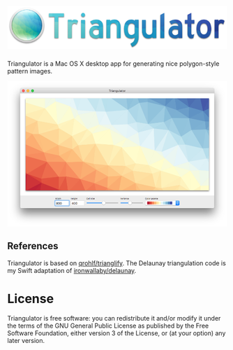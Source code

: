 # ![](https://raw.githubusercontent.com/czak/triangulator/assets/logo.png)

Triangulator is a Mac OS X desktop app for generating nice polygon-style pattern images.

![](https://raw.githubusercontent.com/czak/triangulator/assets/screenshot.png)

## References

Triangulator is based on [qrohlf/trianglify](https://github.com/qrohlf/trianglify).
The Delaunay triangulation code is my Swift adaptation of [ironwallaby/delaunay](https://github.com/ironwallaby/delaunay).

# License

Triangulator is free software: you can redistribute it and/or modify
it under the terms of the GNU General Public License as published by
the Free Software Foundation, either version 3 of the License, or
(at your option) any later version.
